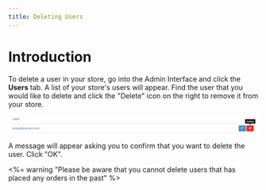 ```yaml
---
title: Deleting Users
---
```


# Introduction

To delete a user in your store, go into the Admin Interface and click the **Users** tab. A list of your store's users will appear. Find the user that you would like to delete and click the "Delete" icon on the right to remove it from your store.

![Deleting existing User](../../../images/user/users/user_delete_option.jpg)

A message will appear asking you to confirm that you want to delete the user. Click "OK".

<%= warning "Please be aware that you cannot delete users that has placed any orders in the past" %>
